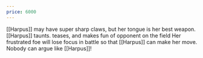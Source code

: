 ```yaml
---
price: 6000
---
```

[[Harpus]] may have super sharp claws, but her tongue is her best weapon. [[Harpus]] taunts. teases, and makes fun of opponent on the field Her frustrated foe will lose focus in battle so that [[Harpus]] can make her move. Nobody can argue like [[Harpus]]!